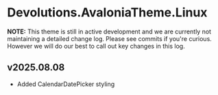 # Devolutions.AvaloniaTheme.Linux

**NOTE:** This theme is still in active development and we are currently not maintaining a detailed change log.
Please see commits if you're curious. However we will do our best to call out key changes in this log.

## v2025.08.08

- Added CalendarDatePicker styling